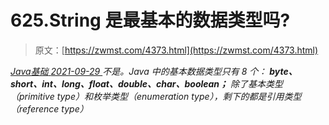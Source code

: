 <!--yml
category: 未分类
date: 0001-01-01 00:00:00
-->

# 625.String 是最基本的数据类型吗?

> 原文：[https://zwmst.com/4373.html](https://zwmst.com/4373.html)

   [ *Java基础* ](https://zwmst.com/java%e5%9f%ba%e7%a1%80)*[ <time datetime="2021-09-30T00:04:32+08:00"> 2021-09-29 </time> ](https://zwmst.com/4373.html)  不是。Java 中的基本数据类型只有 8 个：
**byte、short、int、long、float、double、char、boolean；**
除了基本类型（primitive type）和枚举类型（enumeration type），剩下的都是引用类型（reference type）*